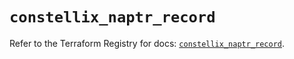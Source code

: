 # `constellix_naptr_record`

Refer to the Terraform Registry for docs: [`constellix_naptr_record`](https://registry.terraform.io/providers/constellix/constellix/0.4.6/docs/resources/naptr_record).
